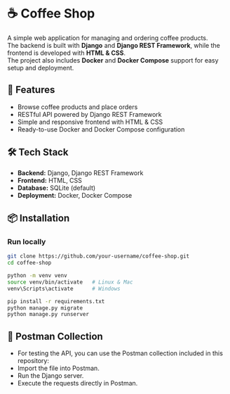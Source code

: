 # ☕ Coffee Shop

A simple web application for managing and ordering coffee products.  
The backend is built with **Django** and **Django REST Framework**, while the frontend is developed with **HTML & CSS**.  
The project also includes **Docker** and **Docker Compose** support for easy setup and deployment.

## 🚀 Features
- Browse coffee products and place orders  
- RESTful API powered by Django REST Framework  
- Simple and responsive frontend with HTML & CSS  
- Ready-to-use Docker and Docker Compose configuration  

## 🛠 Tech Stack
- **Backend:** Django, Django REST Framework  
- **Frontend:** HTML, CSS  
- **Database:** SQLite (default)  
- **Deployment:** Docker, Docker Compose  

## 📦 Installation

### Run locally
```bash
git clone https://github.com/your-username/coffee-shop.git
cd coffee-shop

python -m venv venv
source venv/bin/activate   # Linux & Mac
venv\Scripts\activate      # Windows

pip install -r requirements.txt
python manage.py migrate
python manage.py runserver
```
## 📮 Postman Collection
- For testing the API, you can use the Postman collection included in this repository:
- Import the file into Postman.
- Run the Django server.
- Execute the requests directly in Postman.
